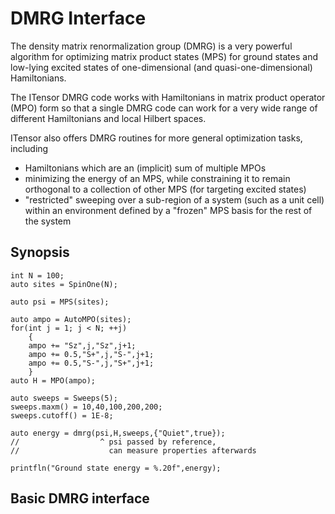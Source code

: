 # DMRG Interface

The density matrix renormalization group (DMRG) is a very powerful algorithm
for optimizing matrix product states (MPS) for ground states and low-lying 
excited states of one-dimensional (and quasi-one-dimensional) Hamiltonians.

The ITensor DMRG code works with Hamiltonians in matrix product
operator (MPO) form so that a single DMRG code can work for a very wide 
range of different Hamiltonians and local Hilbert spaces.

ITensor also offers DMRG routines for more general optimization tasks, including
- Hamiltonians which are an (implicit) sum of multiple MPOs
- minimizing the energy of an MPS, while constraining it to remain orthogonal
  to a collection of other MPS (for targeting excited states)
- "restricted" sweeping over a sub-region of a system (such as a unit cell)
  within an environment defined by a "frozen" MPS basis for the rest of the system


## Synopsis

    int N = 100;
    auto sites = SpinOne(N);

    auto psi = MPS(sites);

    auto ampo = AutoMPO(sites);
    for(int j = 1; j < N; ++j)
        {
        ampo += "Sz",j,"Sz",j+1;
        ampo += 0.5,"S+",j,"S-",j+1;
        ampo += 0.5,"S-",j,"S+",j+1;
        }
    auto H = MPO(ampo);

    auto sweeps = Sweeps(5);
    sweeps.maxm() = 10,40,100,200,200;
    sweeps.cutoff() = 1E-8;

    auto energy = dmrg(psi,H,sweeps,{"Quiet",true});
    //                  ^ psi passed by reference,
    //                    can measure properties afterwards

    printfln("Ground state energy = %.20f",energy);


## Basic DMRG interface







